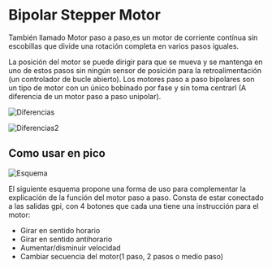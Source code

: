 
# Bipolar Stepper Motor

También llamado Motor paso a paso,es un motor de corriente contínua sin escobillas que divide una rotación completa en varios pasos iguales.

La posición del motor se puede dirigir para que se mueva y se mantenga en uno de estos pasos sin ningún sensor de posición	 para la retroalimentación (un controlador de bucle abierto). Los motores paso a paso bipolares son un tipo de motor  con un único bobinado por fase y sin toma centrarl (A diferencia de un motor paso a paso unipolar).



![Diferencias](https://imgur.com/IyUVM0Q.jpg)

![Diferencias2](https://imgur.com/G3XjpXq.jpg)
## Como usar en pico

![Esquema](https://imgur.com/9H5Agrr.jpg)

El siguiente esquema propone una forma de uso para complementar la explicación de la función del motor paso a paso.
Consta de estar conectado a las salidas gpi, con 4 botones que cada una tiene una instrucción para el motor:
* Girar en sentido horario
* Girar en sentido antihorario
* Aumentar/disminuir velocidad
* Cambiar secuencia del motor(1 paso, 2 pasos o medio paso)
